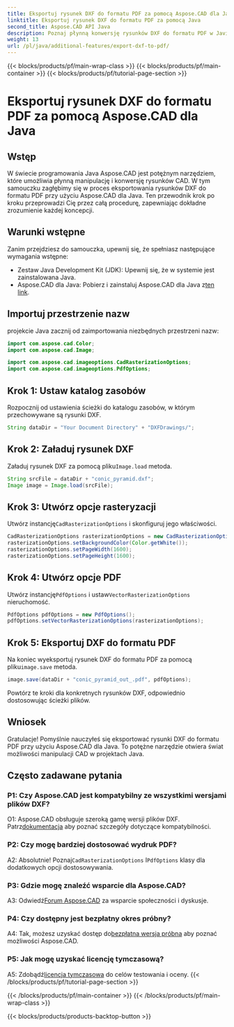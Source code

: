 ```yaml
---
title: Eksportuj rysunek DXF do formatu PDF za pomocą Aspose.CAD dla Java
linktitle: Eksportuj rysunek DXF do formatu PDF za pomocą Java
second_title: Aspose.CAD API Java
description: Poznaj płynną konwersję rysunków DXF do formatu PDF w Javie za pomocą Aspose.CAD. Ulepsz swój przepływ pracy CAD bez wysiłku.
weight: 13
url: /pl/java/additional-features/export-dxf-to-pdf/
---
```


{{< blocks/products/pf/main-wrap-class >}}
{{< blocks/products/pf/main-container >}}
{{< blocks/products/pf/tutorial-page-section >}}

# Eksportuj rysunek DXF do formatu PDF za pomocą Aspose.CAD dla Java

## Wstęp

W świecie programowania Java Aspose.CAD jest potężnym narzędziem, które umożliwia płynną manipulację i konwersję rysunków CAD. W tym samouczku zagłębimy się w proces eksportowania rysunków DXF do formatu PDF przy użyciu Aspose.CAD dla Java. Ten przewodnik krok po kroku przeprowadzi Cię przez całą procedurę, zapewniając dokładne zrozumienie każdej koncepcji.

## Warunki wstępne

Zanim przejdziesz do samouczka, upewnij się, że spełniasz następujące wymagania wstępne:

- Zestaw Java Development Kit (JDK): Upewnij się, że w systemie jest zainstalowana Java.
-  Aspose.CAD dla Java: Pobierz i zainstaluj Aspose.CAD dla Java z[ten link](https://releases.aspose.com/cad/java/).

## Importuj przestrzenie nazw

projekcie Java zacznij od zaimportowania niezbędnych przestrzeni nazw:

```java
import com.aspose.cad.Color;
import com.aspose.cad.Image;

import com.aspose.cad.imageoptions.CadRasterizationOptions;
import com.aspose.cad.imageoptions.PdfOptions;
```

## Krok 1: Ustaw katalog zasobów

Rozpocznij od ustawienia ścieżki do katalogu zasobów, w którym przechowywane są rysunki DXF.

```java
String dataDir = "Your Document Directory" + "DXFDrawings/";
```

## Krok 2: Załaduj rysunek DXF

 Załaduj rysunek DXF za pomocą pliku`Image.load` metoda.

```java
String srcFile = dataDir + "conic_pyramid.dxf";
Image image = Image.load(srcFile);
```

## Krok 3: Utwórz opcje rasteryzacji

 Utwórz instancję`CadRasterizationOptions` i skonfiguruj jego właściwości.

```java
CadRasterizationOptions rasterizationOptions = new CadRasterizationOptions();
rasterizationOptions.setBackgroundColor(Color.getWhite());
rasterizationOptions.setPageWidth(1600);
rasterizationOptions.setPageHeight(1600);
```

## Krok 4: Utwórz opcje PDF

 Utwórz instancję`PdfOptions` i ustaw`VectorRasterizationOptions` nieruchomość.

```java
PdfOptions pdfOptions = new PdfOptions();
pdfOptions.setVectorRasterizationOptions(rasterizationOptions);
```

## Krok 5: Eksportuj DXF do formatu PDF

 Na koniec wyeksportuj rysunek DXF do formatu PDF za pomocą pliku`image.save` metoda.

```java
image.save(dataDir + "conic_pyramid_out_.pdf", pdfOptions);
```

Powtórz te kroki dla konkretnych rysunków DXF, odpowiednio dostosowując ścieżki plików.

## Wniosek

Gratulacje! Pomyślnie nauczyłeś się eksportować rysunki DXF do formatu PDF przy użyciu Aspose.CAD dla Java. To potężne narzędzie otwiera świat możliwości manipulacji CAD w projektach Java.

## Często zadawane pytania

### P1: Czy Aspose.CAD jest kompatybilny ze wszystkimi wersjami plików DXF?

 O1: Aspose.CAD obsługuje szeroką gamę wersji plików DXF. Patrz[dokumentacja](https://reference.aspose.com/cad/java/) aby poznać szczegóły dotyczące kompatybilności.

### P2: Czy mogę bardziej dostosować wydruk PDF?

 A2: Absolutnie! Poznaj`CadRasterizationOptions` I`PdfOptions` klasy dla dodatkowych opcji dostosowywania.

### P3: Gdzie mogę znaleźć wsparcie dla Aspose.CAD?

 A3: Odwiedź[Forum Aspose.CAD](https://forum.aspose.com/c/cad/19) za wsparcie społeczności i dyskusje.

### P4: Czy dostępny jest bezpłatny okres próbny?

 A4: Tak, możesz uzyskać dostęp do[bezpłatna wersja próbna](https://releases.aspose.com/) aby poznać możliwości Aspose.CAD.

### P5: Jak mogę uzyskać licencję tymczasową?

 A5: Zdobądź[licencja tymczasowa](https://purchase.aspose.com/temporary-license/) do celów testowania i oceny.
{{< /blocks/products/pf/tutorial-page-section >}}

{{< /blocks/products/pf/main-container >}}
{{< /blocks/products/pf/main-wrap-class >}}

{{< blocks/products/products-backtop-button >}}
